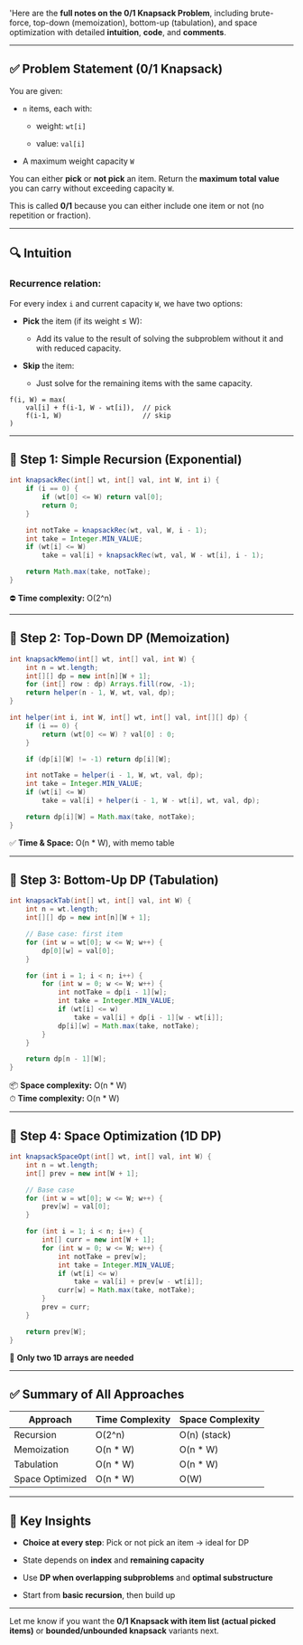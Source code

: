 'Here are the **full notes on the 0/1 Knapsack Problem**, including brute-force, top-down (memoization), bottom-up (tabulation), and space optimization with detailed **intuition**, **code**, and **comments**.

---

## ✅ Problem Statement (0/1 Knapsack)

You are given:

- `n` items, each with:
    
    - weight: `wt[i]`
        
    - value: `val[i]`
        
- A maximum weight capacity `W`
    

You can either **pick** or **not pick** an item. Return the **maximum total value** you can carry without exceeding capacity `W`.

This is called **0/1** because you can either include one item or not (no repetition or fraction).

---

## 🔍 Intuition

### Recurrence relation:

For every index `i` and current capacity `W`, we have two options:

- **Pick** the item (if its weight ≤ W):
    
    - Add its value to the result of solving the subproblem without it and with reduced capacity.
        
- **Skip** the item:
    
    - Just solve for the remaining items with the same capacity.
        

```text
f(i, W) = max(
    val[i] + f(i-1, W - wt[i]),  // pick
    f(i-1, W)                    // skip
)
```

---

## 🔁 Step 1: Simple Recursion (Exponential)

```java
int knapsackRec(int[] wt, int[] val, int W, int i) {
    if (i == 0) {
        if (wt[0] <= W) return val[0];
        return 0;
    }

    int notTake = knapsackRec(wt, val, W, i - 1);
    int take = Integer.MIN_VALUE;
    if (wt[i] <= W)
        take = val[i] + knapsackRec(wt, val, W - wt[i], i - 1);

    return Math.max(take, notTake);
}
```

⛔ **Time complexity:** O(2^n)

---

## 🧠 Step 2: Top-Down DP (Memoization)

```java
int knapsackMemo(int[] wt, int[] val, int W) {
    int n = wt.length;
    int[][] dp = new int[n][W + 1];
    for (int[] row : dp) Arrays.fill(row, -1);
    return helper(n - 1, W, wt, val, dp);
}

int helper(int i, int W, int[] wt, int[] val, int[][] dp) {
    if (i == 0) {
        return (wt[0] <= W) ? val[0] : 0;
    }

    if (dp[i][W] != -1) return dp[i][W];

    int notTake = helper(i - 1, W, wt, val, dp);
    int take = Integer.MIN_VALUE;
    if (wt[i] <= W)
        take = val[i] + helper(i - 1, W - wt[i], wt, val, dp);

    return dp[i][W] = Math.max(take, notTake);
}
```

✅ **Time & Space:** O(n * W), with memo table

---

## 🧱 Step 3: Bottom-Up DP (Tabulation)

```java
int knapsackTab(int[] wt, int[] val, int W) {
    int n = wt.length;
    int[][] dp = new int[n][W + 1];

    // Base case: first item
    for (int w = wt[0]; w <= W; w++) {
        dp[0][w] = val[0];
    }

    for (int i = 1; i < n; i++) {
        for (int w = 0; w <= W; w++) {
            int notTake = dp[i - 1][w];
            int take = Integer.MIN_VALUE;
            if (wt[i] <= w)
                take = val[i] + dp[i - 1][w - wt[i]];
            dp[i][w] = Math.max(take, notTake);
        }
    }

    return dp[n - 1][W];
}
```

📦 **Space complexity:** O(n * W)  
⏱ **Time complexity:** O(n * W)

---

## 💾 Step 4: Space Optimization (1D DP)

```java
int knapsackSpaceOpt(int[] wt, int[] val, int W) {
    int n = wt.length;
    int[] prev = new int[W + 1];

    // Base case
    for (int w = wt[0]; w <= W; w++) {
        prev[w] = val[0];
    }

    for (int i = 1; i < n; i++) {
        int[] curr = new int[W + 1];
        for (int w = 0; w <= W; w++) {
            int notTake = prev[w];
            int take = Integer.MIN_VALUE;
            if (wt[i] <= w)
                take = val[i] + prev[w - wt[i]];
            curr[w] = Math.max(take, notTake);
        }
        prev = curr;
    }

    return prev[W];
}
```

🧠 **Only two 1D arrays are needed**

---

## ✅ Summary of All Approaches

|Approach|Time Complexity|Space Complexity|
|---|---|---|
|Recursion|O(2^n)|O(n) (stack)|
|Memoization|O(n * W)|O(n * W)|
|Tabulation|O(n * W)|O(n * W)|
|Space Optimized|O(n * W)|O(W)|

---

## 🎯 Key Insights

- **Choice at every step**: Pick or not pick an item → ideal for DP
    
- State depends on **index** and **remaining capacity**
    
- Use **DP when overlapping subproblems** and **optimal substructure**
    
- Start from **basic recursion**, then build up
    

---

Let me know if you want the **0/1 Knapsack with item list (actual picked items)** or **bounded/unbounded knapsack** variants next.